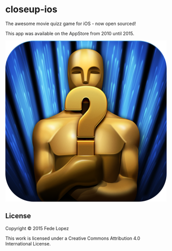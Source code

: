 # closeup-ios

The awesome movie quizz game for iOS - now open sourced!

This app was available on the AppStore from 2010 until 2015. 

![CloseUp](https://github.com/fedelopez/closeup-ios/blob/master/closeup.png)

## License 

Copyright © 2015 Fede Lopez

This work is licensed under a Creative Commons Attribution 4.0 International License.
